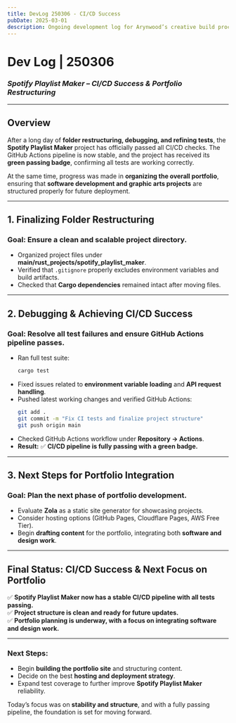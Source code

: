 ```yaml
---
title: DevLog 250306 - CI/CD Success
pubDate: 2025-03-01
description: Ongoing development log for Arynwood’s creative build process.
---
```

# **Dev Log | 250306**  
### *Spotify Playlist Maker – CI/CD Success & Portfolio Restructuring*  

---

## **Overview**  
After a long day of **folder restructuring, debugging, and refining tests**, the **Spotify Playlist Maker** project has officially passed all CI/CD checks. The GitHub Actions pipeline is now stable, and the project has received its **green passing badge**, confirming all tests are working correctly.  

At the same time, progress was made in **organizing the overall portfolio**, ensuring that **software development and graphic arts projects** are structured properly for future deployment.  

---

## **1. Finalizing Folder Restructuring**  

### **Goal:** Ensure a clean and scalable project directory.  
- Organized project files under **main/rust_projects/spotify_playlist_maker**.  
- Verified that `.gitignore` properly excludes environment variables and build artifacts.  
- Checked that **Cargo dependencies** remained intact after moving files.  

---

## **2. Debugging & Achieving CI/CD Success**  

### **Goal:** Resolve all test failures and ensure GitHub Actions pipeline passes.  
- Ran full test suite:  
  ```sh
  cargo test  
  ```  
- Fixed issues related to **environment variable loading** and **API request handling**.  
- Pushed latest working changes and verified GitHub Actions:  
  ```sh
  git add .  
  git commit -m "Fix CI tests and finalize project structure"  
  git push origin main  
  ```  
- Checked GitHub Actions workflow under **Repository → Actions**.  
- **Result:** ✅ **CI/CD pipeline is fully passing with a green badge.**  

---

## **3. Next Steps for Portfolio Integration**  

### **Goal:** Plan the next phase of portfolio development.  
- Evaluate **Zola** as a static site generator for showcasing projects.  
- Consider hosting options (GitHub Pages, Cloudflare Pages, AWS Free Tier).  
- Begin **drafting content** for the portfolio, integrating both **software and design work**.  

---

## **Final Status: CI/CD Success & Next Focus on Portfolio**  
✅ **Spotify Playlist Maker now has a stable CI/CD pipeline with all tests passing.**  
✅ **Project structure is clean and ready for future updates.**  
✅ **Portfolio planning is underway, with a focus on integrating software and design work.**  

---

### **Next Steps:**  
- Begin **building the portfolio site** and structuring content.  
- Decide on the best **hosting and deployment strategy**.  
- Expand test coverage to further improve **Spotify Playlist Maker** reliability.  

Today’s focus was on **stability and structure**, and with a fully passing pipeline, the foundation is set for moving forward.  